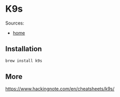 # K9s

Sources:

* [home](https://k9scli.io/)

## Installation

```sh
brew install k9s
```

## More

https://www.hackingnote.com/en/cheatsheets/k9s/
